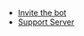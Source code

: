 * [Invite the bot](https://discord.com/oauth2/authorize?client_id=564426594144354315&scope=bot&permissions=805694544)
* [Support Server](https://discord.gg/G5pEdUp)

